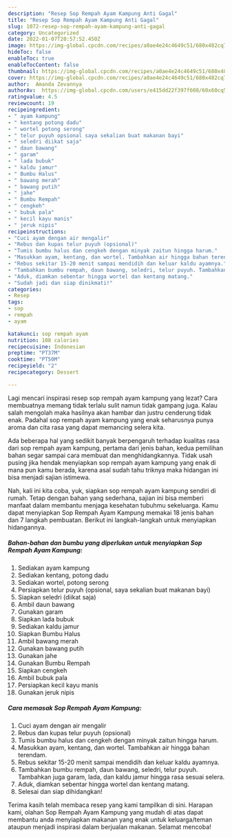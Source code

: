 ```yaml
---
description: "Resep Sop Rempah Ayam Kampung Anti Gagal"
title: "Resep Sop Rempah Ayam Kampung Anti Gagal"
slug: 1072-resep-sop-rempah-ayam-kampung-anti-gagal
category: Uncategorized
date: 2022-01-07T20:57:52.450Z
image: https://img-global.cpcdn.com/recipes/a0ae4e24c4649c51/680x482cq70/sop-rempah-ayam-kampung-foto-resep-utama.jpg
hideToc: false
enableToc: true
enableTocContent: false
thumbnail: https://img-global.cpcdn.com/recipes/a0ae4e24c4649c51/680x482cq70/sop-rempah-ayam-kampung-foto-resep-utama.jpg
cover: https://img-global.cpcdn.com/recipes/a0ae4e24c4649c51/680x482cq70/sop-rempah-ayam-kampung-foto-resep-utama.jpg
author:  Amanda Zevannya
authorAv:  https://img-global.cpcdn.com/users/e415dd22f397f608/60x60cq50/avatar.jpg
ratingvalue: 4.5
reviewcount: 19
recipeingredient:
- " ayam kampung"
- " kentang potong dadu"
- " wortel potong serong"
- " telur puyuh opsional saya sekalian buat makanan bayi"
- " seledri diikat saja"
- " daun bawang"
- " garam"
- " lada bubuk"
- " kaldu jamur"
- " Bumbu Halus"
- " bawang merah"
- " bawang putih"
- " jahe"
- " Bumbu Rempah"
- " cengkeh"
- " bubuk pala"
- " kecil kayu manis"
- " jeruk nipis"
recipeinstructions:
- "Cuci ayam dengan air mengalir"
- "Rebus dan kupas telur puyuh (opsional)"
- "Tumis bumbu halus dan cengkeh dengan minyak zaitun hingga harum."
- "Masukkan ayam, kentang, dan wortel. Tambahkan air hingga bahan terendam."
- "Rebus sekitar 15-20 menit sampai mendidih dan keluar kaldu ayamnya."
- "Tambahkan bumbu rempah, daun bawang, seledri, telur puyuh. Tambahkan juga garam, lada, dan kaldu jamur hingga rasa sesuai selera."
- "Aduk, diamkan sebentar hingga wortel dan kentang matang."
- "Sudah jadi dan siap dinikmati!"
categories:
- Resep
tags:
- sop
- rempah
- ayam

katakunci: sop rempah ayam 
nutrition: 108 calories
recipecuisine: Indonesian
preptime: "PT37M"
cooktime: "PT50M"
recipeyield: "2"
recipecategory: Dessert

---
```



Lagi mencari inspirasi resep sop rempah ayam kampung yang lezat? Cara membuatnya memang tidak terlalu sulit namun tidak gampang juga. Kalau salah mengolah maka hasilnya akan hambar dan justru cenderung tidak enak. Padahal sop rempah ayam kampung yang enak seharusnya punya aroma dan cita rasa yang dapat memancing selera kita.




Ada beberapa hal yang sedikit banyak berpengaruh terhadap kualitas rasa dari sop rempah ayam kampung, pertama dari jenis bahan, kedua pemilihan bahan segar sampai cara membuat dan menghidangkannya. Tidak usah pusing jika hendak menyiapkan sop rempah ayam kampung yang enak di mana pun kamu berada, karena asal sudah tahu triknya maka hidangan ini bisa menjadi sajian istimewa.


Nah, kali ini kita coba, yuk, siapkan sop rempah ayam kampung sendiri di rumah. Tetap dengan bahan yang sederhana, sajian ini bisa memberi manfaat dalam membantu menjaga kesehatan tubuhmu sekeluarga. Kamu dapat menyiapkan Sop Rempah Ayam Kampung memakai 18 jenis bahan dan 7 langkah pembuatan. Berikut ini langkah-langkah untuk menyiapkan hidangannya.

<!--inarticleads1-->

##### Bahan-bahan dan bumbu yang diperlukan untuk menyiapkan Sop Rempah Ayam Kampung:

1. Sediakan  ayam kampung
1. Sediakan  kentang, potong dadu
1. Sediakan  wortel, potong serong
1. Persiapkan  telur puyuh (opsional, saya sekalian buat makanan bayi)
1. Siapkan  seledri (diikat saja)
1. Ambil  daun bawang
1. Gunakan  garam
1. Siapkan  lada bubuk
1. Sediakan  kaldu jamur
1. Siapkan  Bumbu Halus
1. Ambil  bawang merah
1. Gunakan  bawang putih
1. Gunakan  jahe
1. Gunakan  Bumbu Rempah
1. Siapkan  cengkeh
1. Ambil  bubuk pala
1. Persiapkan  kecil kayu manis
1. Gunakan  jeruk nipis




<!--inarticleads2-->

##### Cara memasak Sop Rempah Ayam Kampung:

1. Cuci ayam dengan air mengalir
1. Rebus dan kupas telur puyuh (opsional)
1. Tumis bumbu halus dan cengkeh dengan minyak zaitun hingga harum.
1. Masukkan ayam, kentang, dan wortel. Tambahkan air hingga bahan terendam.
1. Rebus sekitar 15-20 menit sampai mendidih dan keluar kaldu ayamnya.
1. Tambahkan bumbu rempah, daun bawang, seledri, telur puyuh. Tambahkan juga garam, lada, dan kaldu jamur hingga rasa sesuai selera.
1. Aduk, diamkan sebentar hingga wortel dan kentang matang.
1. Selesai dan siap dihidangkan!



Terima kasih telah membaca resep yang kami tampilkan di sini. Harapan kami, olahan Sop Rempah Ayam Kampung yang mudah di atas dapat membantu anda menyiapkan makanan yang enak untuk keluarga/teman ataupun menjadi inspirasi dalam berjualan makanan. Selamat mencoba!
